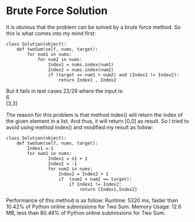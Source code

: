 

# Brute Force Solution

It is obvious that the problem can be solved by a brute force method. So this is what comes into my mind first:

```
class Solution(object):
    def twoSum(self, nums, target):
        for num1 in nums:
            for num2 in nums:
                Index1 = nums.index(num1)
                Index2 = nums.index(num2)
                if (target == num1 + num2) and (Index1 != Index2):
                    return Index1 , Index2
```

But it fails in test cases 22/29 where the input is:  
  6  
[3,3]  

The reason for this problem is that method index() will return the index of the given element in a list. And thus, it will return [0,0] as result. So I tried to avoid using method index() and modified my result as follow: 


```
class Solution(object):
    def twoSum(self, nums, target):
        Index1 =-1
        for num1 in nums:
                Index1 = n1 + 1
                Index2 = -1
                for num2 in nums:
                    Index2 = Index2 + 1 
                    if  (num1 + num2 == target):
                        if Index1 != Index2:
                            return [Index1,Index2]
```
Performance of this method is as follow:
Runtime: 5320 ms, faster than 10.42% of Python online submissions for Two Sum.
Memory Usage: 12.6 MB, less than 80.48% of Python online submissions for Two Sum.
